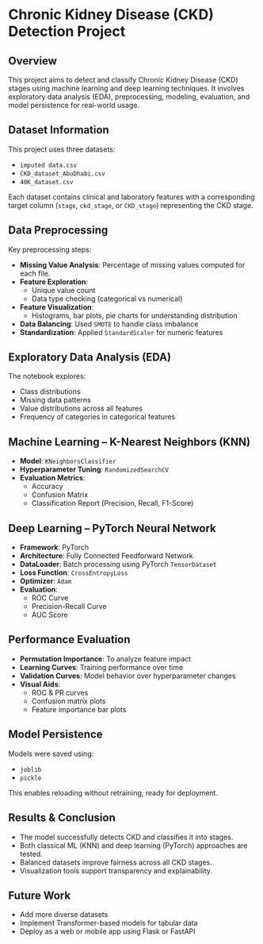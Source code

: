 #  Chronic Kidney Disease (CKD) Detection Project

##  Overview
This project aims to detect and classify Chronic Kidney Disease (CKD) stages using machine learning and deep learning techniques. It involves exploratory data analysis (EDA), preprocessing, modeling, evaluation, and model persistence for real-world usage.



## Dataset Information

This project uses three datasets:

- `imputed data.csv`
- `CKD_dataset_AbuDhabi.csv`
- `40K_dataset.csv`

Each dataset contains clinical and laboratory features with a corresponding target column (`stage`, `ckd_stage`, or `CKD_stage`) representing the CKD stage.



##  Data Preprocessing

Key preprocessing steps:

- **Missing Value Analysis**: Percentage of missing values computed for each file.
- **Feature Exploration**:
  - Unique value count
  - Data type checking (categorical vs numerical)
- **Feature Visualization**:
  - Histograms, bar plots, pie charts for understanding distribution
- **Data Balancing**: Used `SMOTE` to handle class imbalance
- **Standardization**: Applied `StandardScaler` for numeric features



##  Exploratory Data Analysis (EDA)

The notebook explores:

- Class distributions
- Missing data patterns
- Value distributions across all features
- Frequency of categories in categorical features



##  Machine Learning – K-Nearest Neighbors (KNN)

- **Model**: `KNeighborsClassifier`
- **Hyperparameter Tuning**: `RandomizedSearchCV`
- **Evaluation Metrics**:
  - Accuracy
  - Confusion Matrix
  - Classification Report (Precision, Recall, F1-Score)



##  Deep Learning – PyTorch Neural Network

- **Framework**: PyTorch
- **Architecture**: Fully Connected Feedforward Network
- **DataLoader**: Batch processing using PyTorch `TensorDataset`
- **Loss Function**: `CrossEntropyLoss`
- **Optimizer**: `Adam`
- **Evaluation**:
  - ROC Curve
  - Precision-Recall Curve
  - AUC Score



##  Performance Evaluation

- **Permutation Importance**: To analyze feature impact
- **Learning Curves**: Training performance over time
- **Validation Curves**: Model behavior over hyperparameter changes
- **Visual Aids**:
  - ROC & PR curves
  - Confusion matrix plots
  - Feature importance bar plots



##  Model Persistence

Models were saved using:

- `joblib`
- `pickle`

This enables reloading without retraining, ready for deployment.



##  Results & Conclusion

- The model successfully detects CKD and classifies it into stages.
- Both classical ML (KNN) and deep learning (PyTorch) approaches are tested.
- Balanced datasets improve fairness across all CKD stages.
- Visualization tools support transparency and explainability.



##  Future Work

- Add more diverse datasets
- Implement Transformer-based models for tabular data
- Deploy as a web or mobile app using Flask or FastAPI

